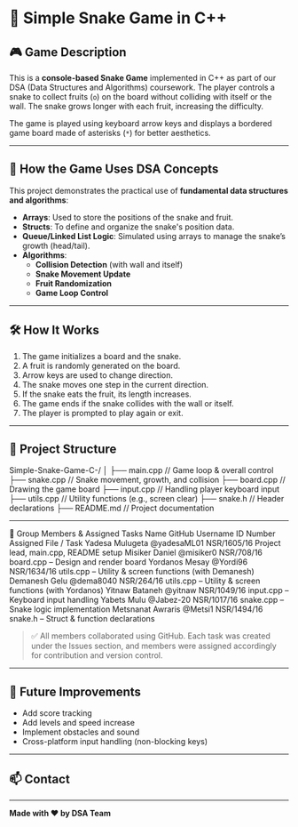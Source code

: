 # 🐍 Simple Snake Game in C++

## 🎮 Game Description

This is a **console-based Snake Game** implemented in C++ as part of our DSA (Data Structures and Algorithms) coursework. The player controls a snake to collect fruits (`o`) on the board without colliding with itself or the wall. The snake grows longer with each fruit, increasing the difficulty.

The game is played using keyboard arrow keys and displays a bordered game board made of asterisks (`*`) for better aesthetics.

---

## 🧠 How the Game Uses DSA Concepts

This project demonstrates the practical use of **fundamental data structures and algorithms**:

- **Arrays**: Used to store the positions of the snake and fruit.
- **Structs**: To define and organize the snake's position data.
- **Queue/Linked List Logic**: Simulated using arrays to manage the snake’s growth (head/tail).
- **Algorithms**:
  - **Collision Detection** (with wall and itself)
  - **Snake Movement Update**
  - **Fruit Randomization**
  - **Game Loop Control**

---

## 🛠️ How It Works

1. The game initializes a board and the snake.
2. A fruit is randomly generated on the board.
3. Arrow keys are used to change direction.
4. The snake moves one step in the current direction.
5. If the snake eats the fruit, its length increases.
6. The game ends if the snake collides with the wall or itself.
7. The player is prompted to play again or exit.

---

## 📂 Project Structure
Simple-Snake-Game-C-/
│
├── main.cpp // Game loop & overall control
├── snake.cpp // Snake movement, growth, and collision
├── board.cpp // Drawing the game board
├── input.cpp // Handling player keyboard input
├── utils.cpp // Utility functions (e.g., screen clear)
├── snake.h // Header declarations
├── README.md // Project documentation


---

👥 Group Members & Assigned Tasks
Name	GitHub Username	ID Number	Assigned File / Task
Yadesa Mulugeta	@yadesaML01	NSR/1605/16	Project lead, main.cpp, README setup
Misiker Daniel	@misiker0	NSR/708/16	board.cpp – Design and render board
Yordanos Mesay	@Yordi96	NSR/1634/16	utils.cpp – Utility & screen functions (with Demanesh)
Demanesh Gelu	@dema8040	NSR/264/16	utils.cpp – Utility & screen functions (with Yordanos)
Yitnaw Bataneh	@yitnaw	NSR/1049/16	input.cpp – Keyboard input handling
Yabets Mulu	@Jabez-20	NSR/1017/16	snake.cpp – Snake logic implementation
Metsnanat Awraris	@Metsi1	NSR/1494/16	snake.h – Struct & function declarations



> ✅ All members collaborated using GitHub. Each task was created under the Issues section, and members were assigned accordingly for contribution and version control.

---

## 📌 Future Improvements

- Add score tracking
- Add levels and speed increase
- Implement obstacles and sound
- Cross-platform input handling (non-blocking keys)

---

## 📫 Contact



---

**Made with ❤️ by DSA Team**


